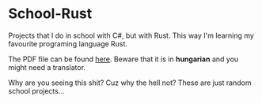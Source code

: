 # School-Rust
Projects that I do in school with C#, but with Rust. This way I'm learning my favourite programing language Rust.

The PDF file can be found [here](src/AA11%20-%20ora01%20-%20feladatok%20–%20.pdf). Beware that it is in **hungarian** and you might need a translator.

Why are you seeing this shit? Cuz why the hell not? These are just random school projects...